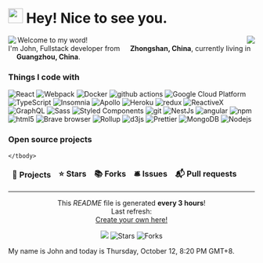 <h1><img src="https://emojis.slackmojis.com/emojis/images/1531849430/4246/blob-sunglasses.gif?1531849430" width="30" /> Hey! Nice to see you.</h1>

<a href="https://github.com/JohnChan1017/JohnChan1017">
    <img align="left" src="https://github-readme-stats.vercel.app/api?username=JohnChan1017&show_icons=true&hide_title=false&&count_private=true&theme=radical" />
</a>
<a href="https://github.com/JohnChan1017/JohnChan1017">
    <img align="right" src="https://github-readme-stats.vercel.app/api/top-langs/?username=JohnChan1017&theme=buefy" />
</a>

<p>Welcome to my word! <br/> I'm John, Fullstack developer from <img src="https://cdn-icons-png.flaticon.com/512/197/197375.png" width="13" /> <b>Zhongshan, China</b>, currently living in <img src="https://cdn-icons-png.flaticon.com/512/197/197375.png" width="13"
    /> <b>Guangzhou, China</b>.
</p>
<h3>Things I code with</h3>
<p>
    <img alt="React" src="https://img.shields.io/badge/-React-45b8d8?style=flat-square&logo=react&logoColor=white" />
    <img alt="Webpack" src="https://img.shields.io/badge/-Webpack-8DD6F9?style=flat-square&logo=webpack&logoColor=white" />
    <img alt="Docker" src="https://img.shields.io/badge/-Docker-46a2f1?style=flat-square&logo=docker&logoColor=white" />
    <img alt="github actions" src="https://img.shields.io/badge/-Github_Actions-2088FF?style=flat-square&logo=github-actions&logoColor=white" />
    <img alt="Google Cloud Platform" src="https://img.shields.io/badge/-Google_Cloud_Platform-1a73e8?style=flat-square&logo=google-cloud&logoColor=white" />
    <img alt="TypeScript" src="https://img.shields.io/badge/-TypeScript-007ACC?style=flat-square&logo=typescript&logoColor=white" />
    <img alt="Insomnia" src="https://img.shields.io/badge/-Insomnia-5849BE?style=flat-square&logo=insomnia&logoColor=white" />
    <img alt="Apollo" src="https://img.shields.io/badge/-Apollo%20GraphQL-311C87?style=flat-square&logo=apollo-graphql&logoColor=white" />
    <img alt="Heroku" src="https://img.shields.io/badge/-Heroku-430098?style=flat-square&logo=heroku&logoColor=white" />
    <img alt="redux" src="https://img.shields.io/badge/-Redux-764ABC?style=flat-square&logo=redux&logoColor=white" />
    <img alt="ReactiveX" src="https://img.shields.io/badge/-RxJs-B7178C?style=flat-square&logo=reactivex&logoColor=white" />
    <img alt="GraphQL" src="https://img.shields.io/badge/-GraphQL-E10098?style=flat-square&logo=graphql&logoColor=white" />
    <img alt="Sass" src="https://img.shields.io/badge/-Sass-CC6699?style=flat-square&logo=sass&logoColor=white" />
    <img alt="Styled Components" src="https://img.shields.io/badge/-Styled_Components-db7092?style=flat-square&logo=styled-components&logoColor=white" />
    <img alt="git" src="https://img.shields.io/badge/-Git-F05032?style=flat-square&logo=git&logoColor=white" />
    <img alt="NestJs" src="https://img.shields.io/badge/-NestJs-ea2845?style=flat-square&logo=nestjs&logoColor=white" />
    <img alt="angular" src="https://img.shields.io/badge/-Angular-DD0031?style=flat-square&logo=angular&logoColor=white" />
    <img alt="npm" src="https://img.shields.io/badge/-NPM-CB3837?style=flat-square&logo=npm&logoColor=white" />
    <img alt="html5" src="https://img.shields.io/badge/-HTML5-E34F26?style=flat-square&logo=html5&logoColor=white" />
    <img alt="Brave browser" src="https://img.shields.io/badge/-Brave_Browser-FB542B?style=flat-square&logo=brave&logoColor=white" />
    <img alt="Rollup" src="https://img.shields.io/badge/-Rollup-EC4A3F?style=flat-square&logo=rollup.js&logoColor=white" />
    <img alt="d3js" src="https://img.shields.io/badge/-D3.js-F9A03C?style=flat-square&logo=d3.js&logoColor=white" />
    <img alt="Prettier" src="https://img.shields.io/badge/-Prettier-F7B93E?style=flat-square&logo=prettier&logoColor=white" />
    <img alt="MongoDB" src="https://img.shields.io/badge/-MongoDB-13aa52?style=flat-square&logo=mongodb&logoColor=white" />
    <img alt="Nodejs" src="https://img.shields.io/badge/-Nodejs-43853d?style=flat-square&logo=Node.js&logoColor=white" />
</p>
<h3>Open source projects</h3>
<table>
    <thead align="center">
        <tr border: none;>
            <td><b>🎁 Projects</b></td>
            <td><b>⭐ Stars</b></td>
            <td><b>📚 Forks</b></td>
            <td><b>🛎 Issues</b></td>
            <td><b>📬 Pull requests</b></td>
        </tr>
    </thead>
    <tbody>

    </tbody>
</table>


------------
<p align="center">This <i>README</i> file is generated <b>every 3 hours</b>!<br/>Last refresh: <br /><a href="https://medium.com/@th.guibert/how-to-create-a-self-updating-readme-md-for-your-github-profile-f8b05744ca91">Create
        your own here!</a></p>
<p align="center">
    <img src="https://github.com/thmsgbrt/thmsgbrt/workflows/README%20build/badge.svg" />
    <img alt="Stars" src="https://img.shields.io/github/stars/thmsgbrt/thmsgbrt?style=flat-square&labelColor=343b41" />
    <img alt="Forks" src="https://img.shields.io/github/forks/thmsgbrt/thmsgbrt?style=flat-square&labelColor=343b41" />
</p>

My name is John and today is Thursday, October 12, 8:20 PM GMT+8.